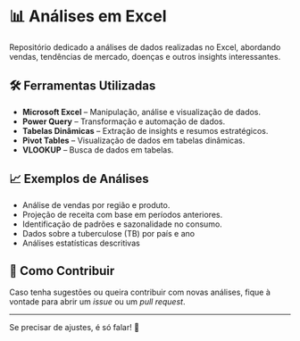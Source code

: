 # 📊 Análises em Excel  

Repositório dedicado a análises de dados realizadas no Excel, abordando vendas, tendências de mercado, doenças e outros insights interessantes.   

## 🛠 Ferramentas Utilizadas  

- **Microsoft Excel** – Manipulação, análise e visualização de dados.  
- **Power Query** – Transformação e automação de dados.  
- **Tabelas Dinâmicas** – Extração de insights e resumos estratégicos.  
- **Pivot Tables** – Visualização de dados em tabelas dinâmicas.  
- **VLOOKUP** – Busca de dados em tabelas.

## 📈 Exemplos de Análises  

- Análise de vendas por região e produto.  
- Projeção de receita com base em períodos anteriores.  
- Identificação de padrões e sazonalidade no consumo.
- Dados sobre a tuberculose (TB) por país e ano
- Análises estatísticas descritivas


## 📌 Como Contribuir  

Caso tenha sugestões ou queira contribuir com novas análises, fique à vontade para abrir um _issue_ ou um _pull request_.  

---

Se precisar de ajustes, é só falar! 🚀
